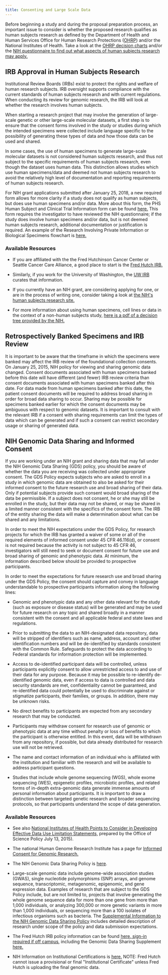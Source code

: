 ```yaml
---
title: Consenting and Large Scale Data
---
```

Before beginning a study and during the proposal preparation process, an
important issue to consider is whether the proposed research qualifies
as human subjects research as defined by the Department of Health and
Human Services Office for Human Research Protections ([OHRP](https://www.hhs.gov/ohrp/)) and/or the National Institutes of Health.
Take a look at the [OHRP decision charts](https://www.hhs.gov/ohrp/regulations-and-policy/decision-charts/index.html)
and/or the [NIH questionnaire to find out what aspects of human subjects research may apply.](https://humansubjects.nih.gov/)

## IRB Approval in Human Subjects Research

Institutional Review Boards (IRBs) exist to protect the rights and
welfare of human research subjects. IRB oversight supports compliance
with the current standards of human subjects research and with current
regulations. When conducting its review for genomic research, the IRB
will look at whether the research involves human subjects.

When starting a research project that may involve the generation of
large-scale genetic or other large-scale molecular datasets, a first
step is to ensure that the consent forms involved in the study or studies during which the intended specimens were collected include
language specific to the possibility of generating these types of data
and how those data can be used and shared.

In some cases, the use of
human specimens to generate large-scale molecular datasets is not
considered human subjects research, and thus not subject to the specific
requirements of human subjects research, even though the dataset
uses human data. This distinction allows studies which use human specimens/data and deemed not human subjects research to avoid the relatively high level of documentation and reporting requirements of human subjects research.

For NIH grant applications submitted after January 25,
2018, a new required form allows for more clarity if a study does not
qualify as human subjects, but does use human specimens and/or data.
More about this form, the PHS Human Subject and Clinical Trial
Information form can be found
[here.](https://grants.nih.gov/policy/clinical-trials/new-human-subject-clinical-trial-info-form.htm)
This form requires the investigator to have reviewed the NIH
questionnaire; if the study does involve human specimens and/or data, but is not deemed human subjects research,
additional documentation or justification is required. An example of the Research Involving Private Information or Biological Specimens flowchart is [here.](https://grants.nih.gov/grants/policy/hs/PrivateInfoOrBioSpecimensDecisionChart.pdf)

### Available Resources

-   If you are affiliated with the the Fred Hutchinson Cancer Center or Seattle Cancer Care Alliance, a good place to start is the [Fred Hutch IRB.](https://centernet.fredhutch.org/cn/u/irb.html)

-   Similarly, if you work for the University of Washington, the [UW IRB](https://www.washington.edu/research/hsd/) curates that information.

-   If you currently have an NIH grant, are considering applying for one, or are in the process of writing one, consider taking a look at [the NIH's human subjects research site.](https://humansubjects.nih.gov/)

-   For more information about using human specimens, cell lines or data in the context of a non-human subjects study, [here is a pdf of a decision tree provided by the NIH.](https://humansubjects.nih.gov/sites/hs/public_files/privateinfoorbiospecimensdecisionchart.pdf)

## Retrospectively Banked Specimens and IRB Review

It is important to be aware that the timeframe in which the specimens
were banked may affect the IRB review of the foundational collection
consents. On January 25, 2015, NIH policy for viewing and sharing
genomic data changed. Consent documents associated with human specimens
banked before this date will have different (and fewer) IRB review
criteria than consent documents associated with human specimens banked
after this date. For data made from human specimens banked after this
date, the patient consent documents will be required to address broad
sharing in order for broad data sharing to occur. Sharing may be
possible for specimens banked earlier for which the consent documents
may be ambiguous with respect to genomic datasets. It is important to
consult with the relevant IRB if a consent with sharing requirements can
limit the types of data which can be generated and if such a consent can
restrict secondary usage or sharing of generated data.

## NIH Genomic Data Sharing and Informed Consent

If you are working under an NIH grant and sharing data that may fall
under the NIH Genomic Data Sharing (GDS) policy, you should be aware of
whether the data you are receiving was collected under appropriate
consent. The GDS Policy expects subjects who are asked to enroll in a
study in which genomic data are obtained to also be asked for their
informed consent to the future research use and broad sharing of their
data. Only if potential subjects provide such consent would broad
sharing of the data be permissible. If a subject does not consent, he or
she may still be enrolled in the study, but their data may not be
shared, or may be shared in a limited manner consistent with the
specifics of the consent form. The IRB of the entity sharing the data
will make a determination about what can be shared and any limitations.

In order to meet the NIH expectations under the GDS Policy, for research
projects for which the IRB has granted a waiver of some or all of the
required elements of informed consent under 45 CFR 46.116(d), or consent
is not required because the activity is not subject to 45 CFR 46,
investigators will still need to seek or document consent for future use
and broad sharing of genomic and phenotypic data. At minimum, the
information described below should be provided to prospective
participants.

In order to meet the expectations for future research use and broad
sharing under the GDS Policy, the consent should capture and convey in
language understandable to prospective participants information along
the following lines:

-   Genomic and phenotypic data and any other data relevant for the
 study (such as exposure or disease status) will be generated and
 may be used for future research on any topic and shared broadly in
 a manner consistent with the consent and all applicable federal
 and state laws and regulations.

-   Prior to submitting the data to an NIH-designated data repository,
 data will be stripped of identifiers such as name, address,
 account and other identification numbers and will be de-identified
 by standards consistent with the Common Rule. Safeguards to
 protect the data according to Federal standards for information
 protection will be implemented.

-   Access to de-identified participant data will be controlled, unless
 participants explicitly consent to allow unrestricted access to
 and use of their data for any purpose. Because it may be possible
 to re-identify de-identified genomic data, even if access to data
 is controlled and data security standards are met, confidentiality
 cannot be guaranteed, and re-identified data could potentially be
 used to discriminate against or stigmatize participants, their
 families, or groups. In addition, there may be unknown risks.

-   No direct benefits to participants are expected from any secondary
 research that may be conducted.

-   Participants may withdraw consent for research use of genomic or
 phenotypic data at any time without penalty or loss of benefits to
 which the participant is otherwise entitled. In this event, data
 will be withdrawn from any repository, if possible, but data
 already distributed for research use will not be retrieved.

-   The name and contact information of an individual who is affiliated
 with the institution and familiar with the research and will be
 available to address participant questions.

-   Studies that include whole genome sequencing (WGS), whole exome sequencing (WES), epigenetic profiles, microbiotic profiles, and related forms of in-depth extra-genomic data generate immense
 amounts of personal information about participants. It is
 important to draw a distinction between targeted genetic research
 and broader sequencing protocols, so that participants understand
 the scope of data generation.

### Available Resources

-   See also [National Institutes of Health Points to Consider in Developing Effective Data Use Limitation Statements,](https://osp.od.nih.gov/wp-content/uploads/NIH_PTC_in_Developing_DUL_Statements.pdf) prepared by the Office of Science Policy July 13, 2015).

-   The national Human Genome Research Institute has a page for
 [Informed Consent for Genomic Research.](https://www.genome.gov/27026588/informed-consent-for-genomics-research/)

-   The NIH Genomic Data Sharing Policy is
 [here](https://osp.od.nih.gov/scientific-sharing/genomic-data-sharing/).  

-   Large-scale genomic data include genome-wide association studies
 (GWAS), single nucleotide polymorphisms (SNP) arrays, and genome
 sequence, transcriptomic, metagenomic, epigenomic, and gene
 expression data. Examples of research that are subject to the GDS
 Policy include, but are not limited to, projects that involve
 generating the whole genome sequence data for more than one gene
 from more than 1,000 individuals, or analyzing 300,000 or more
 genetic variants in more than 1,000 individuals, or sequencing
 more than a 100 isolates of infectious organisms such as bacteria.
 The [Supplemental Information to the NIH Genomic Data Sharing
 Policy](https://grants.nih.gov/grants/guide/notice-files/NOT-OD-14-124.html)
 includes detailed description of research under scope of the
 policy and data submission expectations.

-   The Fred Hutch IRB policy information can be found [here, sign-in required if off campus](https://centernet.fredhutch.org/cn/u/irb.html),
 including the Genomic Data Sharing Supplement [here.](https://centernet.fredhutch.org/cn/f/irb/genomic-data-sharing-supplement.html)

-   NIH Information on Institutional Certifications is
 [here.](https://osp.od.nih.gov/scientific-sharing/institutional-certifications/)
 NOTE: Fred Hutch cannot issue a provisional or final
 "Institutional Certificate" unless Fred Hutch is uploading the
 final genomic data.
